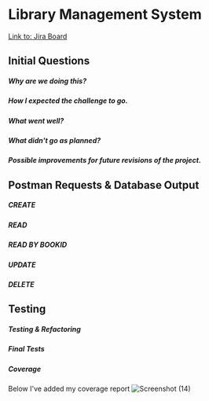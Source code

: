 # Library Management System
[Link to: Jira Board](https://saamiyaosman.atlassian.net/jira/software/c/projects/DFE/boards/2)
## Initial Questions
##### Why are we doing this?
##### How I expected the challenge to go. 
##### What went well?
##### What didn't go as planned? 
##### Possible improvements for future revisions of the project. 

## Postman Requests & Database Output
##### CREATE
##### READ
##### READ BY BOOKID
##### UPDATE
##### DELETE

## Testing
##### Testing & Refactoring
##### Final Tests
##### Coverage
Below I've added my coverage report
![Screenshot (14)](https://user-images.githubusercontent.com/98022076/158985333-9bb4a428-b7e5-401a-b2bd-b60265f55e00.png)
